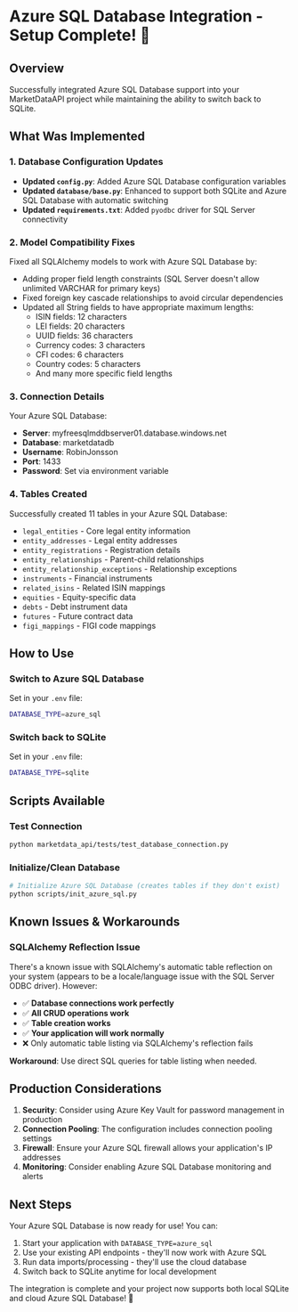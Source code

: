 # Azure SQL Database Integration - Setup Complete! 🎉

## Overview
Successfully integrated Azure SQL Database support into your MarketDataAPI project while maintaining the ability to switch back to SQLite.

## What Was Implemented

### 1. Database Configuration Updates
- **Updated `config.py`**: Added Azure SQL Database configuration variables
- **Updated `database/base.py`**: Enhanced to support both SQLite and Azure SQL Database with automatic switching
- **Updated `requirements.txt`**: Added `pyodbc` driver for SQL Server connectivity

### 2. Model Compatibility Fixes
Fixed all SQLAlchemy models to work with Azure SQL Database by:
- Adding proper field length constraints (SQL Server doesn't allow unlimited VARCHAR for primary keys)
- Fixed foreign key cascade relationships to avoid circular dependencies
- Updated all String fields to have appropriate maximum lengths:
  - ISIN fields: 12 characters
  - LEI fields: 20 characters  
  - UUID fields: 36 characters
  - Currency codes: 3 characters
  - CFI codes: 6 characters
  - Country codes: 5 characters
  - And many more specific field lengths

### 3. Connection Details
Your Azure SQL Database:
- **Server**: myfreesqlmddbserver01.database.windows.net
- **Database**: marketdatadb
- **Username**: RobinJonsson
- **Port**: 1433
- **Password**: Set via environment variable

### 4. Tables Created
Successfully created 11 tables in your Azure SQL Database:
- `legal_entities` - Core legal entity information
- `entity_addresses` - Legal entity addresses
- `entity_registrations` - Registration details
- `entity_relationships` - Parent-child relationships
- `entity_relationship_exceptions` - Relationship exceptions
- `instruments` - Financial instruments
- `related_isins` - Related ISIN mappings
- `equities` - Equity-specific data
- `debts` - Debt instrument data
- `futures` - Future contract data
- `figi_mappings` - FIGI code mappings

## How to Use

### Switch to Azure SQL Database
Set in your `.env` file:
```bash
DATABASE_TYPE=azure_sql
```

### Switch back to SQLite
Set in your `.env` file:
```bash
DATABASE_TYPE=sqlite
```

## Scripts Available

### Test Connection
```bash
python marketdata_api/tests/test_database_connection.py
```

### Initialize/Clean Database
```bash
# Initialize Azure SQL Database (creates tables if they don't exist)
python scripts/init_azure_sql.py
```

## Known Issues & Workarounds

### SQLAlchemy Reflection Issue
There's a known issue with SQLAlchemy's automatic table reflection on your system (appears to be a locale/language issue with the SQL Server ODBC driver). However:

- ✅ **Database connections work perfectly**
- ✅ **All CRUD operations work**
- ✅ **Table creation works**
- ✅ **Your application will work normally**
- ❌ Only automatic table listing via SQLAlchemy's reflection fails

**Workaround**: Use direct SQL queries for table listing when needed.

## Production Considerations

1. **Security**: Consider using Azure Key Vault for password management in production
2. **Connection Pooling**: The configuration includes connection pooling settings
3. **Firewall**: Ensure your Azure SQL firewall allows your application's IP addresses
4. **Monitoring**: Consider enabling Azure SQL Database monitoring and alerts

## Next Steps

Your Azure SQL Database is now ready for use! You can:

1. Start your application with `DATABASE_TYPE=azure_sql`
2. Use your existing API endpoints - they'll now work with Azure SQL
3. Run data imports/processing - they'll use the cloud database
4. Switch back to SQLite anytime for local development

The integration is complete and your project now supports both local SQLite and cloud Azure SQL Database! 🚀
